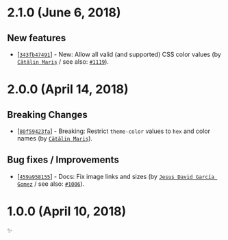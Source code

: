 # 2.1.0 (June 6, 2018)

## New features

* [[`343fb47491`](https://github.com/sonarwhal/sonarwhal/commit/343fb4749126e0af7ea5aa2771bda1d48d7efdee)] - New: Allow all valid (and supported) CSS color values (by [`Cătălin Mariș`](https://github.com/alrra) / see also: [`#1119`](https://github.com/sonarwhal/sonarwhal/issues/1119)).


# 2.0.0 (April 14, 2018)

## Breaking Changes

* [[`80f59423fa`](https://github.com/sonarwhal/sonarwhal/commit/80f59423fae561fa865d1948f886afc767c6fc70)] - Breaking: Restrict `theme-color` values to `hex` and color names (by [`Cătălin Mariș`](https://github.com/alrra)).

## Bug fixes / Improvements

* [[`459a958155`](https://github.com/sonarwhal/sonarwhal/commit/459a9581558c2b982b3a37e68be30e5d793a19ac)] - Docs: Fix image links and sizes (by [`Jesus David García Gomez`](https://github.com/sarvaje) / see also: [`#1006`](https://github.com/sonarwhal/sonarwhal/issues/1006)).


# 1.0.0 (April 10, 2018)

✨
